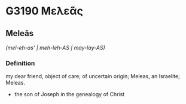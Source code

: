 # G3190 Μελεᾶς

## Meleâs

_(mel-eh-as' | meh-leh-AS | may-lay-AS)_

### Definition

my dear friend, object of care; of uncertain origin; Meleas, an Israelite; Meleas.

- the son of Joseph in the genealogy of Christ

